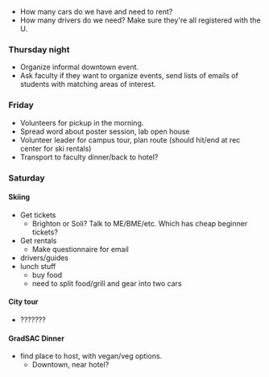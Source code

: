 - How many cars do we have and need to rent?
- How many drivers do we need? Make sure they're all registered with the U.
### Thursday night
- Organize informal downtown event.
- Ask faculty if they want to organize events, send lists of emails of students with matching areas of interest.
### Friday
- Volunteers for pickup in the morning.
- Spread word about poster session, lab open house
- Volunteer leader for campus tour, plan route (should hit/end at rec center for ski rentals)
- Transport to faculty dinner/back to hotel?
### Saturday
#### Skiing
- Get tickets
	- Brighton or Soli? Talk to ME/BME/etc. Which has cheap beginner tickets?
- Get rentals
	- Make questionnaire for email
- drivers/guides
- lunch stuff
	- buy food
	- need to split food/grill and gear into two cars

#### City tour
- ???????

#### GradSAC Dinner
- find place to host, with vegan/veg options. 
	- Downtown, near hotel? 